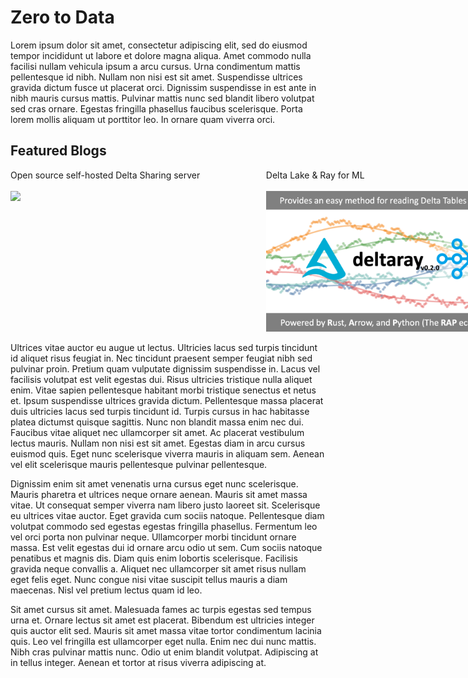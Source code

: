 # Zero to Data

<style>
.wrapper {
  display: grid;
  grid-template-columns: 400px 400px;
  row-gap: 1ch;
  column-gap: 1ch;
}
</style>

Lorem ipsum dolor sit amet, consectetur adipiscing elit, sed do eiusmod tempor incididunt ut labore et dolore magna aliqua. Amet commodo nulla facilisi nullam vehicula ipsum a arcu cursus. Urna condimentum mattis pellentesque id nibh. Nullam non nisi est sit amet. Suspendisse ultrices gravida dictum fusce ut placerat orci. Dignissim suspendisse in est ante in nibh mauris cursus mattis. Pulvinar mattis nunc sed blandit libero volutpat sed cras ornare. Egestas fringilla phasellus faucibus scelerisque. Porta lorem mollis aliquam ut porttitor leo. In ornare quam viverra orci.

## Featured Blogs

<div class="wrapper">
  <div>
    <div>Open source self-hosted Delta Sharing server</div>
    <br/>
    <a href="./data-engineering/2023-04-24-open-source-selfhosted-delta-sharing-server/index.html">
      <img src="file:///Users/jameshibbard/WebstormProjects/blog-site/book/data-engineering/2023-04-24-open-source-selfhosted-delta-sharing-server/image1.png">
    </a>
  </div>
  <div>
    <div>Delta Lake & Ray for ML</div>
    <br/>
    <a href="./data-science-and-ai/2023-03-23-deltaray-part1/index.html">
      <img src="./data-science-and-ai/2023-03-23-deltaray-part1/thumbnail.png">
    </a>
  </div>
</div>

Ultrices vitae auctor eu augue ut lectus. Ultricies lacus sed turpis tincidunt id aliquet risus feugiat in. Nec tincidunt praesent semper feugiat nibh sed pulvinar proin. Pretium quam vulputate dignissim suspendisse in. Lacus vel facilisis volutpat est velit egestas dui. Risus ultricies tristique nulla aliquet enim. Vitae sapien pellentesque habitant morbi tristique senectus et netus et. Ipsum suspendisse ultrices gravida dictum. Pellentesque massa placerat duis ultricies lacus sed turpis tincidunt id. Turpis cursus in hac habitasse platea dictumst quisque sagittis. Nunc non blandit massa enim nec dui. Faucibus vitae aliquet nec ullamcorper sit amet. Ac placerat vestibulum lectus mauris. Nullam non nisi est sit amet. Egestas diam in arcu cursus euismod quis. Eget nunc scelerisque viverra mauris in aliquam sem. Aenean vel elit scelerisque mauris pellentesque pulvinar pellentesque.

Dignissim enim sit amet venenatis urna cursus eget nunc scelerisque. Mauris pharetra et ultrices neque ornare aenean. Mauris sit amet massa vitae. Ut consequat semper viverra nam libero justo laoreet sit. Scelerisque eu ultrices vitae auctor. Eget gravida cum sociis natoque. Pellentesque diam volutpat commodo sed egestas egestas fringilla phasellus. Fermentum leo vel orci porta non pulvinar neque. Ullamcorper morbi tincidunt ornare massa. Est velit egestas dui id ornare arcu odio ut sem. Cum sociis natoque penatibus et magnis dis. Diam quis enim lobortis scelerisque. Facilisis gravida neque convallis a. Aliquet nec ullamcorper sit amet risus nullam eget felis eget. Nunc congue nisi vitae suscipit tellus mauris a diam maecenas. Nisl vel pretium lectus quam id leo.

Sit amet cursus sit amet. Malesuada fames ac turpis egestas sed tempus urna et. Ornare lectus sit amet est placerat. Bibendum est ultricies integer quis auctor elit sed. Mauris sit amet massa vitae tortor condimentum lacinia quis. Leo vel fringilla est ullamcorper eget nulla. Enim nec dui nunc mattis. Nibh cras pulvinar mattis nunc. Odio ut enim blandit volutpat. Adipiscing at in tellus integer. Aenean et tortor at risus viverra adipiscing at.